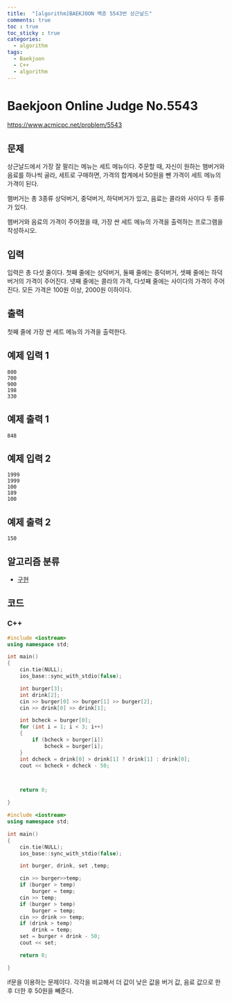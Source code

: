 ```yaml
---
title:  "[algorithm]BAEKJOON 백준 5543번 상근날드"
comments: true
toc : true
toc_sticky : true
categories:
  - algorithm
tags:
  - Baekjoon
  - C++
  - algorithm
---
```


# Baekjoon Online Judge No.5543

<https://www.acmicpc.net/problem/5543>

## 문제

상근날드에서 가장 잘 팔리는 메뉴는 세트 메뉴이다. 주문할 때, 자신이 원하는 햄버거와 음료를 하나씩 골라, 세트로 구매하면, 가격의 합계에서 50원을 뺀 가격이 세트 메뉴의 가격이 된다.

햄버거는 총 3종류 상덕버거, 중덕버거, 하덕버거가 있고, 음료는 콜라와 사이다 두 종류가 있다.

햄버거와 음료의 가격이 주어졌을 때, 가장 싼 세트 메뉴의 가격을 출력하는 프로그램을 작성하시오.

## 입력

입력은 총 다섯 줄이다. 첫째 줄에는 상덕버거, 둘째 줄에는 중덕버거, 셋째 줄에는 하덕버거의 가격이 주어진다. 넷째 줄에는 콜라의 가격, 다섯째 줄에는 사이다의 가격이 주어진다. 모든 가격은 100원 이상, 2000원 이하이다.

## 출력

첫째 줄에 가장 싼 세트 메뉴의 가격을 출력한다.

## 예제 입력 1 

```
800
700
900
198
330
```

## 예제 출력 1 

```
848
```

## 예제 입력 2 

```
1999
1999
100
189
100
```

## 예제 출력 2 

```
150
```

## 알고리즘 분류

- [구현](https://www.acmicpc.net/problem/tag/구현)

## 코드	

### C++

```c++
#include <iostream>
using namespace std;

int main()
{
	cin.tie(NULL);
	ios_base::sync_with_stdio(false);

	int burger[3];
	int drink[2];
	cin >> burger[0] >> burger[1] >> burger[2];
	cin >> drink[0] >> drink[1];

	int bcheck = burger[0];
	for (int i = 1; i < 3; i++)
	{
		if (bcheck > burger[i])
			bcheck = burger[i];
	}
	int dcheck = drink[0] > drink[1] ? drink[1] : drink[0];
	cout << bcheck + dcheck - 50;



	return 0;

}
```

```c++
#include <iostream>
using namespace std;

int main()
{
	cin.tie(NULL);
	ios_base::sync_with_stdio(false);

	int burger, drink, set ,temp;

	cin >> burger>>temp;
	if (burger > temp)
		burger = temp;
	cin >> temp;
	if (burger > temp)
		burger = temp;
	cin >> drink >> temp;
	if (drink > temp)
		drink = temp;
	set = burger + drink - 50;
	cout << set;

	return 0;

}
```

if문을 이용하는 문제이다. 각각을 비교해서 더 값이 낮은 값을 버거 값, 음료 값으로 한 후 더한 후 50원을 빼준다.

